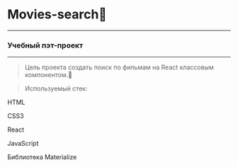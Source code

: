 # Movies-search:movie_camera:

---

### Учебный пэт-проект 

---

> Цель проекта создать поиск по фильмам на React классовым компонентом.:mag_right:

> Используемый стек: 

HTML
 
CSS3

React

JavaScript

Библиотека Materialize

